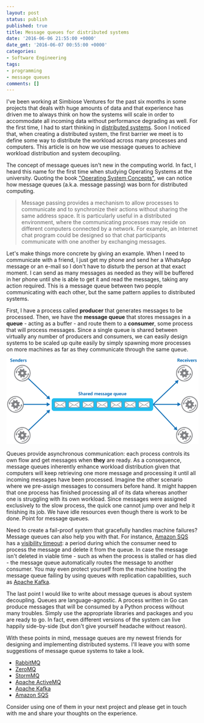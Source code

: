 ```yaml
---
layout: post
status: publish
published: true
title: Message queues for distributed systems
date: '2016-06-06 21:55:00 +0000'
date_gmt: '2016-06-07 00:55:00 +0000'
categories:
- Software Engineering
tags:
- programming
- message queues
comments: []
---
```


I've been working at Simbiose Ventures for the past six months in some projects that deals with huge amounts of data and that experience has driven me to always think on how the systems will scale in order to accommodate all incoming data without performance degrading as well. For the first time, I had to start thinking in [distributed systems](https://en.wikipedia.org/wiki/Distributed_computing). Soon I noticed that, when creating a distributed system, the first barrier we meet is to define some way to distribute the workload across many processes and computers. This article is on how we use message queues to achieve workload distribution and system decoupling.

The concept of message queues isn't new in the computing world. In fact, I heard this name for the first time when studying Operating Systems at the university. Quoting the book ["Operating System Concepts"](http://www.amazon.com/Operating-System-Concepts-Abraham-Silberschatz/dp/0470128720), we can notice how message queues (a.k.a. message passing) was born for distributed computing.

> Message passing provides a mechanism to allow processes to communicate and to synchronize their actions without sharing the same address space. It is particularly useful in a distributed environment, where the communicating processes may reside on different computers connected by a network. For example, an Internet chat program could be designed so that chat participants communicate with one another by exchanging messages.

Let's make things more concrete by giving an example. When I need to communicate with a friend, I just get my phone and send her a WhatsApp message or an e-mail so I don't have to disturb the person at that exact moment. I can send as many messages as needed as they will be buffered in her phone until she is able to get it and read the messages, taking any action required. This is a message queue between two people communicating with each other, but the same pattern applies to distributed systems.

First, I have a process called **producer** that generates messages to be processed. Then, we have the **message queue** that stores messages in a **queue** - acting as a buffer - and route them to a **consumer**, some process that will process messages. Since a single queue is shared between virtually any number of producers and consumers, we can easily design systems to be scaled up quite easily by simply spawning more processes on more machines as far as they communicate through the same queue.

<center><img src="/assets/images/message_queue.png"></center>

Queues provide asynchronous communication: each process controls its own flow and get messages when **they** are ready. As a consequence, message queues inherently enhance workload distribution given that computers will keep retrieving one more message and processing it until all incoming messages have been processed. Imagine the other scenario where we pre-assign messages to consumers before hand. It might happen that one process has finished processing all of its data whereas another one is struggling with its own workload. Since messages were assigned exclusively to the slow process, the quick one cannot jump over and help it finishing its job. We have idle resources even though there is work to be done. Point for message queues.

Need to create a fail-proof system that gracefully handles machine failures? Message queues can also help you with that. For instance, [Amazon SQS](https://aws.amazon.com/sqs/) has a [visibility timeout](http://docs.aws.amazon.com/AWSSimpleQueueService/latest/SQSDeveloperGuide/AboutVT.html): a period during which the consumer need to process the message and delete it from the queue. In case the message isn't deleted in viable time - such as when the process is stalled or has died - the message queue automatically routes the message to another consumer. You may even protect yourself from the machine hosting the message queue failing by using queues with replication capabilities, such as [Apache Kafka](https://cwiki.apache.org/confluence/display/KAFKA/Kafka+Replication).

The last point I would like to write about message queues is about system decoupling. Queues are language-agnostic. A process written in Go can produce messages that will be consumed by a Python process without many troubles. Simply use the appropriate libraries and packages and you are ready to go. In fact, even different versions of the system can live happily side-by-side (but don't give yourself headache without reason).

With these points in mind, message queues are my newest friends for designing and implementing distributed systems. I'll leave you with some suggestions of message queue systems to take a look.

* [RabbitMQ](https://www.rabbitmq.com/)
* [ZeroMQ](http://zeromq.org/)
* [StormMQ](https://en.wikipedia.org/wiki/StormMQ)
* [Apache ActiveMQ](https://en.wikipedia.org/wiki/Apache_ActiveMQ)
* [Apache Kafka](http://kafka.apache.org/)
* [Amazon SQS](http://aws.amazon.com/documentation/sqs/)

Consider using one of them in your next project and please get in touch with me and share your thoughts on the experience.
